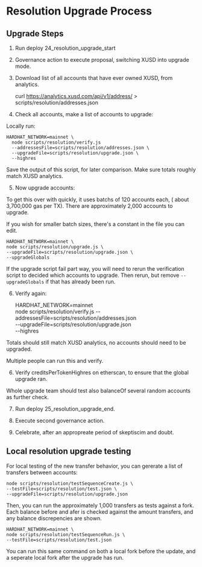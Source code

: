 # Resolution Upgrade Process



## Upgrade Steps


1) Run deploy 24_resolution_upgrade_start

2) Governance action to execute proposal, switching XUSD into upgrade mode.

3) Download list of all accounts that have ever owned XUSD, from analytics.

    curl https://analytics.xusd.com/api/v1/address/ > scripts/resolution/addresses.json

4) Check all accounts, make a list of accounts to upgrade:

Locally run:

    HARDHAT_NETWORK=mainnet \
      node scripts/resolution/verify.js
      --addressesFile=scripts/resolution/addresses.json \
      --upgradeFile=scripts/resolution/upgrade.json \
      --highres

Save the output of this script, for later comparison. Make sure totals roughly match XUSD analytics.

5) Now upgrade accounts:

To get this over with quickly, it uses batchs of 120 accounts each, ( about 3,700,000 gas per TX). There are approximately 2,000 accounts to upgrade.

If you wish for smaller batch sizes, there's a constant in the file you can edit.

    HARDHAT_NETWORK=mainnet \
    node scripts/resolution/upgrade.js \
    --upgradeFile=scripts/resolution/upgrade.json \
    --upgradeGlobals

If the upgrade script fail part way, you will need to rerun the verification script to decided which accounts to upgrade. Then rerun, but remove `--upgradeGlobals` if that has already been run.

6) Verify again:

    HARDHAT_NETWORK=mainnet \
      node scripts/resolution/verify.js
      --addressesFile=scripts/resolution/addresses.json \
      --upgradeFile=scripts/resolution/upgrade.json \
      --highres

Totals should still match XUSD analytics, no accounts should need to be upgraded.

Multiple people can run this and verify.

6) Verify creditsPerTokenHighres on etherscan, to ensure that the global upgrade ran.

Whole upgrade team should test also balanceOf several random accounts as further check.

7) Run deploy 25_resolution_upgrade_end.

8) Execute second governance action.

9) Celebrate, after an appropreate period of skeptiscim and doubt.


## Local resolution upgrade testing

For local testing of the new transfer behavior, you can gererate a list of transfers between accounts:

    node scripts/resolution/testSequenceCreate.js \
    --testFile=scripts/resolution/test.json \
    --upgradeFile=scripts/resolution/upgrade.json

Then, you can run the approximately 1,000 transfers as tests against a fork. Each balance before and afer is checked against the amount transfers, and any balance discrepencies are shown.

    HARDHAT_NETWORK=mainnet \
    node scripts/resolution/testSequenceRun.js \
    --testFile=scripts/resolution/test.json

You can run this same command on both a local fork before the update, and a seperate local fork after the upgrade has run.